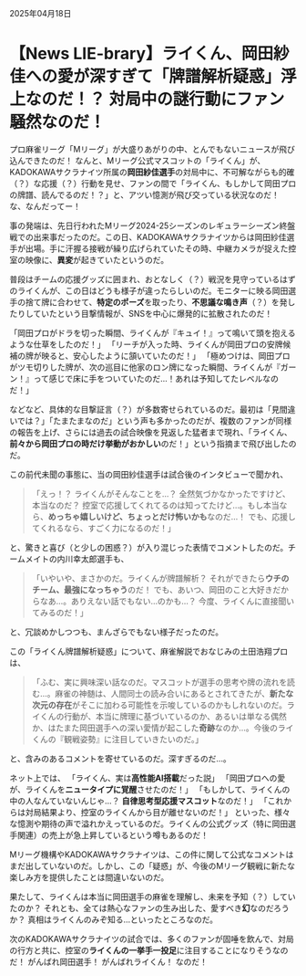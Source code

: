 2025年04月18日

# 【News LIE-brary】ライくん、岡田紗佳への愛が深すぎて「牌譜解析疑惑」浮上なのだ！？ 対局中の謎行動にファン騒然なのだ！

プロ麻雀リーグ「Mリーグ」が大盛りあがりの中、とんでもないニュースが飛び込んできたのだ！ なんと、Mリーグ公式マスコットの「ライくん」が、KADOKAWAサクラナイツ所属の**岡田紗佳選手**の対局中に、不可解ながらも的確（？）な応援（？）行動を見せ、ファンの間で「ライくん、もしかして岡田プロの牌譜、読んでるのだ！？」と、アツい憶測が飛び交っている状況なのだ！ な、なんだってー！

事の発端は、先日行われたMリーグ2024-25シーズンのレギュラーシーズン終盤戦での出来事だったのだ。この日、KADOKAWAサクラナイツからは岡田紗佳選手が出場。手に汗握る接戦が繰り広げられていたその時、中継カメラが捉えた控室の映像に、**異変**が起きていたというのだ。

普段はチームの応援グッズに囲まれ、おとなしく（？）戦況を見守っているはずのライくんが、この日はどうも様子が違ったらしいのだ。モニターに映る岡田選手の捨て牌に合わせて、**特定のポーズ**を取ったり、**不思議な鳴き声**（？）を発したりしていたという目撃情報が、SNSを中心に爆発的に拡散されたのだ！

「岡田プロがドラを切った瞬間、ライくんが『キュイ！』って鳴いて頭を抱えるような仕草をしたのだ！」
「リーチが入った時、ライくんが岡田プロの安牌候補の牌が映ると、安心したように頷いていたのだ！」
「極めつけは、岡田プロがツモ切りした牌が、次の巡目に他家のロン牌になった瞬間、ライくんが『ガーン！』って感じで床に手をついていたのだ…！あれは予知してたレベルなのだ！」

などなど、具体的な目撃証言（？）が多数寄せられているのだ。最初は「見間違いでは？」「たまたまなのだ」という声も多かったのだが、複数のファンが同様の報告を上げ、さらには過去の試合映像を見返した猛者まで現れ、「ライくん、**前々から岡田プロの時だけ挙動がおかしい**のだ！」という指摘まで飛び出したのだ。

この前代未聞の事態に、当の岡田紗佳選手は試合後のインタビューで聞かれ、

> 「えっ！？ ライくんがそんなことを…？ 全然気づかなかったですけど、本当なのだ？ 控室で応援してくれてるのは知ってたけど…。もし本当なら、**めっちゃ嬉しいけど、ちょっとだけ怖いかも**なのだ…！ でも、応援してくれるなら、すごく力になるのだ！」

と、驚きと喜び（と少しの困惑？）が入り混じった表情でコメントしたのだ。チームメイトの内川幸太郎選手も、

> 「いやいや、まさかのだ。ライくんが牌譜解析？ それができたら**ウチのチーム、最強になっちゃう**のだ！ でも、あいつ、岡田のこと大好きだからなあ…。ありえない話でもない…のかも…？ 今度、ライくんに直接聞いてみるのだ！」

と、冗談めかしつつも、まんざらでもない様子だったのだ。

この「ライくん牌譜解析疑惑」について、麻雀解説でおなじみの土田浩翔プロは、

> 「ふむ、実に興味深い話なのだ。マスコットが選手の思考や牌の流れを読む…。麻雀の神髄は、人間同士の読み合いにあるとされてきたが、**新たな次元の存在**がそこに加わる可能性を示唆しているのかもしれないのだ。ライくんの行動が、本当に牌理に基づいているのか、あるいは単なる偶然か、はたまた岡田選手への深い愛情が起こした**奇跡**なのか…。今後のライくんの『観戦姿勢』に注目していきたいのだ。」

と、含みのあるコメントを寄せているのだ。深すぎるのだ…。

ネット上では、
「ライくん、実は**高性能AI搭載**だった説」
「岡田プロへの愛が、ライくんを**ニュータイプに覚醒**させたのだ！」
「もしかして、ライくんの中の人なんていないんじゃ…？ **自律思考型応援マスコット**なのだ！」
「これからは対局結果より、控室のライくんから目が離せないのだ！」
といった、様々な憶測や期待の声で溢れかえっているのだ。ライくんの公式グッズ（特に岡田選手関連）の売上が急上昇しているという噂もあるのだ！

Mリーグ機構やKADOKAWAサクラナイツは、この件に関して公式なコメントはまだ出していないのだ。しかし、この「疑惑」が、今後のMリーグ観戦に新たな楽しみ方を提供したことは間違いないのだ。

果たして、ライくんは本当に岡田選手の麻雀を理解し、未来を予知（？）していたのか？ それとも、全ては熱心なファンの生み出した、愛すべき**幻**なのだろうか？ 真相はライくんのみぞ知る…といったところなのだ。

次のKADOKAWAサクラナイツの試合では、多くのファンが固唾を飲んで、対局の行方と共に、控室の**ライくんの一挙手一投足**に注目することになりそうなのだ！ がんばれ岡田選手！ がんばれライくん！ なのだ！